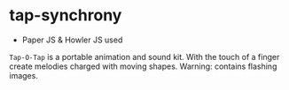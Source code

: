 # tap-synchrony 

* Paper JS & Howler JS used

``` Tap-O-Tap ``` is a portable animation and sound kit. With the touch of a finger create melodies charged with moving shapes. Warning: contains flashing images.

